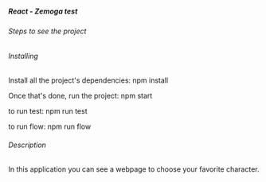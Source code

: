 ##### React - Zemoga test

###### Steps to see the project

###### Installing

Install all the project's dependencies:
npm install


Once that's done, run the project:
npm start

to run test:
npm run test

to run flow:
npm run flow


###### Description

In this application you can see a webpage to choose your favorite character.


